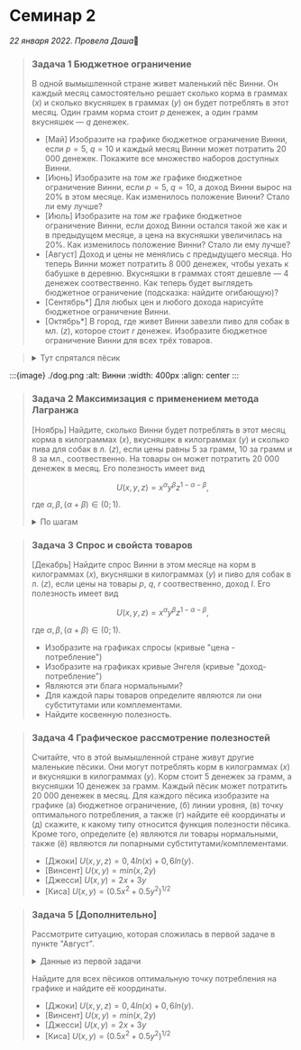 # Семинар 2
*22 января 2022. Провела Даша*🐼

> ### Задача 1 Бюджетное ограничение
>
>В одной вымышленной стране живет маленький пёс Винни. Он каждый месяц самостоятельно решает сколько корма в граммах ($x$) и сколько вкусняшек в граммах ($y$) он будет потреблять в этот месяц. Один грамм корма стоит $p$ денежек, а один грамм вкусняшек — $q$ денежек.  
> *  [Май] Изобразите на графике бюджетное ограничение Винни, если $p=5$, $q=10$ и каждый месяц Винни может потратить 20 000 денежек. Покажите все множество наборов доступных Винни. 
> * [Июнь] Изобразите на *том же* графике бюджетное ограничение Винни, если $p=5$, $q=10$, а доход Винни вырос на $20\%$ в этом месяце. Как изменилось положение Винни? Стало ли ему лучше?
> * [Июль] Изобразите на *том же* графике бюджетное ограничение Винни, если доход Винни остался такой же как и в предыдущем месяце, а цена на вкусняшки увеличилась на $20\%$. Как изменилось положение Винни? Стало ли ему лучше?
> * [Август] Доход и цены не менялись с предыдущего месяца. Но теперь Винни может потратить 8 000 денежек, чтобы уехать к бабушке в деревню. Вкусняшки в граммах стоят дешевле — 4 денежек соотвественно. Как теперь будет выглядеть бюджетное ограничение (подсказка: найдите огибающую)?
> * [Сентябрь*] Для любых цен и любого дохода нарисуйте бюджетное ограничение Винни.
> * [Октябрь*] В город, где живет Винни завезли пиво для собак в мл. ($z$), которое стоит $r$ денежек. Изобразите бюджетное ограничение Винни для всех трёх товаров.

><details>
>
>   <summary> Тут спрятался пёсик </summary>
> 
:::{image} ./dog.png
:alt: Винни
:width: 400px
:align: center
:::
>
></details>

>### Задача 2 Максимизация с применением метода Лагранжа
> [Ноябрь] Найдите, сколько Винни будет потреблять в этот месяц корма в килограммах ($x$), вкусняшек в килограммах ($y$) и сколько пива для собак в л. ($z$), если цены равны $5$ за грамм, $10$ за грамм и $8$ за мл., соотвественно. На товары он может потратить 20 000 денежек в месяц. Его полезность имеет вид 
> 
> $$U(x,y,z) = x^\alpha y^\beta z^{1-\alpha-\beta},$$
> 
> где $\alpha, \beta, (\alpha + \beta) \in (0;1)$. 
> 
> <details>
>   <summary> По шагам </summary>
> 
> * Выпишите Лагранжиан
> * Найдите условия первого порядка
> * Найдите оптимальные значения
> * С помощью условия второго порядка покажите, что нашли максимум
> </details>

>### Задача 3 Спрос и свойста товаров
> [Декабрь] Найдите спрос Винни в этом месяце на корм в килограммах ($x$), вкусняшки в килограммах ($y$) и пиво для собак в л. ($z$), если цены на товары $p$, $q$, $r$ соотвественно, доход $I$. Его полезность имеет вид 
> 
> $$U(x,y,z) = x^\alpha y^\beta z^{1-\alpha-\beta},$$
> 
> где $\alpha, \beta, (\alpha + \beta) \in (0;1)$. 
> 
> * Изобразите на графиках спросы (кривые "цена - потребление")
> * Изобразите на графиках кривые Энгеля (кривые "доход-потребление")
> * Являются эти блага нормальными?
> * Для каждой пары товаров определите являются ли они субститутами или комплементами.
> * Найдите косвенную полезность.


>### Задача 4 Графическое рассмотрение полезностей
> Считайте, что в этой вымышленной стране живут другие маленькие пёсики. Они могут потреблять корм в килограммах ($x$) и вкусняшки в килограммах ($y$). Корм стоит 5 денежек за грамм, а вкусняшки 10 денежек за грамм. Каждый пёсик может потратить 20 000 денежек в месяц. Для каждого пёсика изобразите на графике (а) бюджетное ограничение, (б) линии уровня, (в) точку оптимального потребления, а также (г) найдите её координаты и (д) скажите, к какому типу относится функция полезности пёсика. Кроме того, определите (е) являются ли товары нормальными, также (ё) являются ли попарными субститутами/комплементами.
> * [Джоки] $U(x,y,z) = 0,4 ln(x) + 0,6ln(y)$.
> * [Винсент] $U(x,y)=min(x,2y)$
> * [Джесси] $U(x,y)=2x + 3y$
> * [Киса] $U(x,y)=(0.5x^2+0.5y^2)^{1/2}$


>### Задача 5 [Дополнительно]
> Рассмотрите ситуацию, которая сложилась в первой задаче в пункте "Август". 
><details>
>
>   <summary> Данные из первой задачи </summary>
> 
> |   | home   | grandma |
>|---|--------|---------|
>| p |    5   |    4    |
>| q |   12   |    4    |
>| I | 24 000 |  16 000 |
>
></details>
> 
> Найдите для всех пёсиков оптимальную точку потребления на графике и найдите её координаты.
> 
> * [Джоки] $U(x,y,z) = 0,4 ln(x) + 0,6ln(y)$.
> * [Винсент] $U(x,y)=min(x,2y)$
> * [Джесси] $U(x,y)=2x + 3y$
> * [Киса] $U(x,y)=(0.5x^2+0.5y^2)^{1/2}$